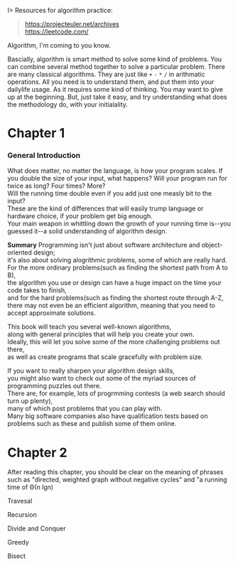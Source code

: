 I> Resources for algorithm practice:  
> https://projecteuler.net/archives  
> https://leetcode.com/  

Algorithm, I'm coming to you know.

Bascially, algorithm is smart method to solve some kind of problems.
You can combine several method together to solve a particular problem.
There are many classical algorithms. They are just like `+` `-` `*` `/` in arithmatic operations.
All you need is to understand them, and put them into your dailylife usage.
As it requires some kind of thinking. You may want to give up at the beginning.
But, just take it easy, and try understanding what does the methodology do, with your initialality.

# Chapter 1
### General Introduction

What does matter, no matter the language, is how your program scales. If you double the size of your input, what happens?
Will your program run for twice as long? Four times? More?  
Will the running time double even if you add just one measly bit to the input?  
These are the kind of differences that will easily trump language or hardware choice, if your problem get big enough.  
Your main weapon in whittling down the growth of your running time is--you guessed it--a solid understanding of algorithm design.  

**Summary**
Programming isn't just about software architecture and object-oriented design;  
it's also about solving alogrithmic problems, some of which are really hard.  
For the more ordinary problems(such as finding the shortest path from A to B),  
the algorithm you use or design can have a huge impact on the time your code takes to finish,  
and for the hard problems(such as finding the shortest route through A-Z,  
there may not even be an efficient algorithm, meaning that you need to accept approximate solutions.  

This book will teach you several well-known algorithms,  
along with general principles that will help you create your own.  
Ideally, this will let you solve some of the more challenging problems out there,  
as well as create programs that scale gracefully with problem size.

If you want to really sharpen your algorithm design skills,  
you might also want to check out some of the myriad sources of programming puzzles out there.  
There are, for example, lots of progrmming contests (a web search should turn up plenty),  
many of which post problems that you can play with.  
Many big software companies also have qualification tests based on problems such as these and publish some of them online.




# Chapter 2
After reading this chapter, you should be clear on the meaning of phrases such as "directed, weighted graph without negative cycles" and "a running time of Θ(n lgn)































Travesal


Recursion


Divide and Conquer


Greedy


Bisect
